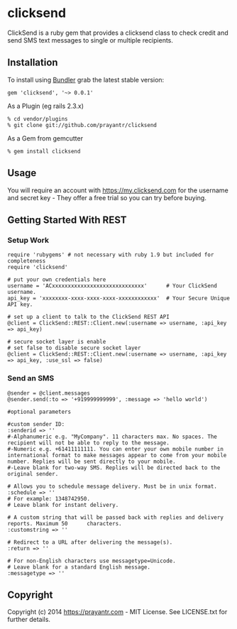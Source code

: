 # clicksend

ClickSend is a ruby gem that provides a clicksend class to check credit and send SMS text messages to single or multiple recipients.

## Installation

To install using [Bundler][bundler] grab the latest stable version:

```
gem 'clicksend', '~> 0.0.1'
```

As a Plugin (eg rails 2.3.x)

```
% cd vendor/plugins
% git clone git://github.com/prayantr/clicksend
```

As a Gem from gemcutter

```
% gem install clicksend
```

## Usage

You will require an account with https://my.clicksend.com for the username and secret key - They offer a free trial so you can try before buying.

## Getting Started With REST

### Setup Work

```
require 'rubygems' # not necessary with ruby 1.9 but included for completeness
require 'clicksend'

# put your own credentials here
username = 'ACxxxxxxxxxxxxxxxxxxxxxxxxxxxxx'      # Your ClickSend username.
api_key = 'xxxxxxxx-xxxx-xxxx-xxxx-xxxxxxxxxxxx'  # Your Secure Unique API key.

# set up a client to talk to the ClickSend REST API
@client = ClickSend::REST::Client.new(:username => username, :api_key => api_key)

# secure socket layer is enable
# set false to disable secure socket layer 
@client = ClickSend::REST::Client.new(:username => username, :api_key => api_key, :use_ssl => false)
```

### Send an SMS

```
@sender = @client.messages
@sender.send(:to => '+919999999999', :message => 'hello world')

#optional parameters

#custom sender ID:
:senderid => ''
#-Alphanumeric e.g. "MyCompany". 11 characters max. No spaces. The recipient will not be able to reply to the message.
#-Numeric e.g. +61411111111. You can enter your own mobile number in international format to make messages appear to come from your mobile number. Replies will be sent directly to your mobile.
#-Leave blank for two-way SMS. Replies will be directed back to the original sender.

# Allows you to schedule message delivery. Must be in unix format.
:schedule => ''
# For example: 1348742950. 
# Leave blank for instant delivery.

# A custom string that will be passed back with replies and delivery reports. Maximum 50      characters.
:customstring => ''

# Redirect to a URL after delivering the message(s).
:return => ''

# For non-English characters use messagetype=Unicode.
# Leave blank for a standard English message.
:messagetype => ''
```

## Copyright

Copyright (c) 2014 https://prayantr.com - MIT License. See LICENSE.txt for further details.


[bundler]: http://bundler.io